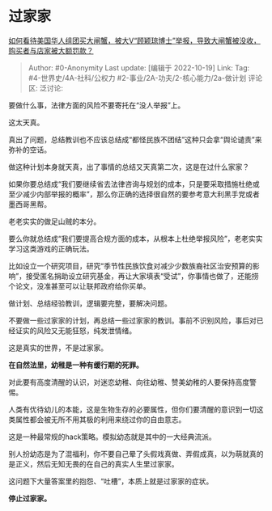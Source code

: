 # 过家家
[如何看待美国华人组团买大闸蟹，被大V“顾颖琼博士”举报，导致大闸蟹被没收，购买者与店家被大额罚款？](https://www.zhihu.com/question/559379293/answer/2720446770)

> Author: #0-Anonymity
> Last update: [编辑于 2022-10-19]
> Link:
> Tag: #4-世界史/4A-社科/公权力 #2-事业/2A-功夫/2-核心能力/2a-做计划 
> 评论区:
> 泛讨论:

要做什么事，法律方面的风险不要寄托在“没人举报”上。

这太天真。

真出了问题，总结教训也不应该总结成“都怪民族不团结”这种只会拿“舆论谴责”来弥补的空话。

做这种计划本身就天真，出了事情的总结又天真第二次，这是在过什么家家？

如果你要总结成“我们要继续省去法律咨询与规划的成本，只是要采取措施杜绝或至少减少内部举报的概率”，那么你正确的选择很自然的要参考意大利黑手党或者墨西哥黑帮。

老老实实的做足山贼的本分。

要么你就总结成“我们要提高合规方面的成本，从根本上杜绝举报风险”，老老实实学习这类游戏的正确玩法。

比如设立一个研究项目，研究“季节性民族饮食对减少少数族裔社区治安预算的影响”，接受匿名捐助设立研究基金，再让大家填表“受试”，你事情也做了，还能捞个论文，没准甚至可以让联邦政府给你买单。

做计划、总结经验教训，逻辑要完整，要解决问题。

不要做一些过家家的计划，再总结一些过家家的教训。事前不识别风险，事后对已经证实的风险又无能狂怒，纯发泄情绪。

这是真实的世界，不是过家家。

**在自然法里，幼稚是一种有缓行期的死罪。**

对此要有高度清醒的认识，对迷恋幼稚、向往幼稚、赞美幼稚的人要保持高度警惕。

人类有优待幼儿的本能，这是生物生存的必要属性，但你们要清醒的意识到一切这类属性都会被无所不用其极的利用来绕过你的自由意志。

这是一种最常规的hack策略。模拟幼态就是其中的一大经典流派。

别人扮幼态是为了混福利，你不要自己晕了头假戏真做、弄假成真，以为萌就真的是正义，然后无知无畏的在自己的真实人生里过家家。

这问题下大量答案里的抱怨、“吐槽”，本质上就是过家家的症状。

**停止过家家。**
